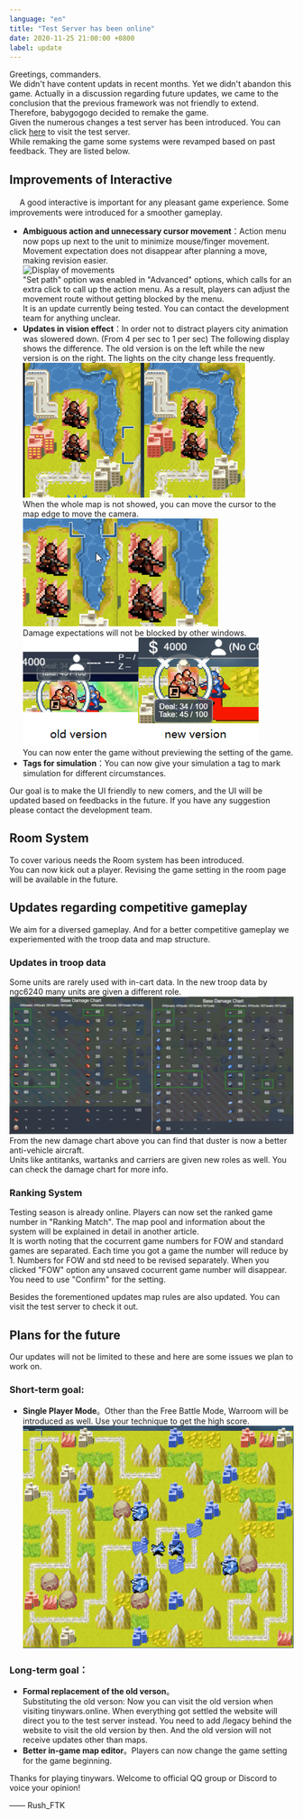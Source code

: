 ```yaml
---
language: "en"
title: "Test Server has been online"
date: 2020-11-25 21:00:00 +0800
label: update
---
```


Greetings, commanders.  
    We didn't have content updats in recent months. Yet we didn't abandon this game. Actually in a discussion regarding future updates, we came to the conclusion that the previous framework was not friendly to extend. Therefore, babygogogo decided to remake the game.  
    Given the numerous changes a test server has been introduced. You can click [here](https://tinywars.online/game/test/index.html) to visit the test server.  
    While remaking the game some systems were revamped based on past feedback. They are listed below.  

## Improvements of Interactive
　  A good interactive is important for any pleasant game experience. Some improvements were introduced for a smoother gameplay.  
* **Ambiguous action and unnecessary cursor movement**：Action menu now pops up next to the unit to minimize mouse/finger movement.  Movement expectation does not disappear after planning a move, making revision easier.  
![Display of movements](enchanment_movement.gif)  
"Set path" option was enabled in "Advanced" options, which calls for an extra click to call up the action menu. As a result, players can adjust the movement route without getting blocked by the menu.  
It is an update currently being tested. You can contact the development team for anything unclear.  
* **Updates in vision effect**：In order not to distract players city animation was slowered down. (From 4 per sec to 1 per sec) The following display shows the difference. The old version is on the left while the new version is on the right. The lights on the city change less frequently.  
![Slowered animation](slow_down_tile_anmination.gif)  
When the whole map is not showed, you can move the cursor to the map edge to move the camera.  
![Cursor movement](view_move_when_curson_on_edge.gif)  
Damage expectations will not be blocked by other windows.  
![Damage expectation](damage_reviewer_change.png)  
You can now enter the game without previewing the setting of the game.  
* **Tags for simulation**：You can now give your simulation a tag to mark simulation for different circumstances.  


Our goal is to make the UI friendly to new comers, and the UI will be updated based on feedbacks in the future. If you have any suggestion please contact the development team.  

## Room System
To cover various needs the Room system has been introduced.  
You can now kick out a player. Revising the game setting in the room page will be available in the future.  

## Updates regarding competitive gameplay
We aim for a diversed gameplay. And for a better competitive gameplay we experiemented with the troop data and map structure.  
### Updates in troop data
Some units are rarely used with in-cart data. In the new troop data by ngc6240 many units are given a different role.  
![Example of a troop data update](duster_damanage_change.png)  
From the new damage chart above you can find that duster is now a better anti-vehicle aircraft.  
Units like antitanks, wartanks and carriers are given new roles as well. You can check the damage chart for more info.  
### Ranking System
Testing season is already online. Players can now set the ranked game number in  "Ranking Match". The map pool and information about the system will be explained in detail in another article.  
It is worth noting that the cocurrent game numbers for FOW and standard games are separated. Each time you got a game the number will reduce by 1. Numbers for FOW and std need to be revised separately. When you clicked "FOW" option any unsaved cocurrent game number will disappear. You need to use "Confirm" for the setting.  

Besides the forementioned updates map rules are also updated. You can visit the test server to check it out.  
## Plans for the future
Our updates will not be limited to these and here are some issues we plan to work on.  

### Short-term goal:
- **Single Player Mode**。Other than the Free Battle Mode, Warroom will be introduced as well. Use your technique to get the high score.  
![Warroom Vantage Example](vantage_mapreview.png)  

### Long-term goal：
- **Formal replacement of the old verson**。  
Substituting the old verson: Now you can visit the old version when visiting tinywars.online. When everything got settled the website will direct you to the test server instead. You need to add /legacy behind the website to visit the old version by then. And the old version will not receive updates other than maps.  
- **Better in-game map editor**。Players can now change the game setting for the game beginning.  

Thanks for playing tinywars. Welcome to official QQ group or Discord to voice your opinion!  

—— Rush_FTK

